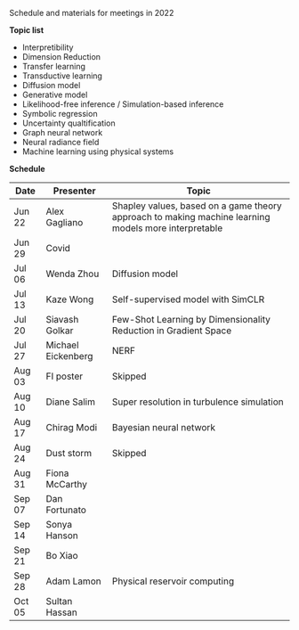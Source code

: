 Schedule and materials for meetings in 2022

**Topic list**

* Interpretibility
* Dimension Reduction
* Transfer learning 
* Transductive learning
* Diffusion model
* Generative model
* Likelihood-free inference / Simulation-based inference
* Symbolic regression
* Uncertainty qualtification
* Graph neural network
* Neural radiance field
* Machine learning using physical systems

**Schedule**

| Date     | Presenter       | Topic   |
| -------- | --------------- | ------- |
| Jun 22   | Alex Gagliano   | Shapley values, based on a game theory approach to making machine learning models more interpretable |
| Jun 29   | Covid           | |
| Jul 06   | Wenda Zhou      | Diffusion model |
| Jul 13   | Kaze Wong       | Self-supervised model with SimCLR |
| Jul 20   | Siavash Golkar  | Few-Shot Learning by Dimensionality Reduction in Gradient Space |
| Jul 27   | Michael Eickenberg | NERF |
| Aug 03   | FI poster       | Skipped |
| Aug 10   | Diane Salim     | Super resolution in turbulence simulation |
| Aug 17   | Chirag Modi     | Bayesian neural network |
| Aug 24   | Dust storm      | Skipped |
| Aug 31   | Fiona McCarthy  |
| Sep 07   | Dan Fortunato   |
| Sep 14   | Sonya Hanson    |
| Sep 21   | Bo Xiao         |
| Sep 28   | Adam Lamon      | Physical reservoir computing|
| Oct 05   | Sultan Hassan   |